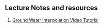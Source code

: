 ## Lecture Notes and resources


1. [Ground Water Interpolation Video Tutorial](https://www.youtube.com/watch?v=qrq_mOxb7ck&t=1s)
